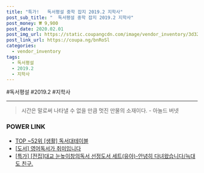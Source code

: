 ```yaml
--- 
title: "특가!   독서평설 중학 잡지 2019.2 지학사" 
post_sub_title: "  독서평설 중학 잡지 2019.2 지학사" 
post_money: ₩ 9,900 
post_date: 2020.02.01 
post_img_url: https://static.coupangcdn.com/image/vendor_inventory/3d32/ee68a3a6c3e33202ca35341eb9933f11fc2bb843efbc31b229ba2e4108d6.jpg 
post_link_url: https://coupa.ng/bnRoSl 
categories: 
  - vendor_inventory 
tags: 
  - 독서평설 
  - 2019.2 
  - 지학사 
--- 
```

  #독서평설 #2019.2 #지학사 
<hr> 

> 시간은 말로써 나타낼 수 없을 만큼 멋진 만물의 소재이다. - 아놀드 버넷 


### POWER LINK

* <a href="https://blog.naver.com/fasyy4321/221782010175" target="_blank"> TOP ~52위 [생활] 독서대테이블</a>
* <a href="https://blog.naver.com/santokki14/221780541423" target="_blank">[도서] 영어독서가 취미입니다</a>
* <a href="https://blog.naver.com/an0733/221791956138" target="_blank">[특가] [전집]대교 눈높이창의독서 선정도서 세트(유아)-안녕히 다녀왔습니다/늑대도 친구.</a>
